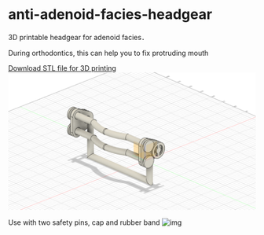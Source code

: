 # anti-adenoid-facies-headgear

3D printable headgear for adenoid facies．

During orthodontics, this can help you to fix protruding mouth

[Download STL file for 3D printing](./anti-adenoid-face-headgear%20v18.stl)
![img](./anti-adenoid-face-headgear.png)

Use with two safety pins, cap and rubber band
![img](https://user-images.githubusercontent.com/18492524/164326401-cb81fc58-d6df-439b-916f-14ab352b5b9c.jpg)
